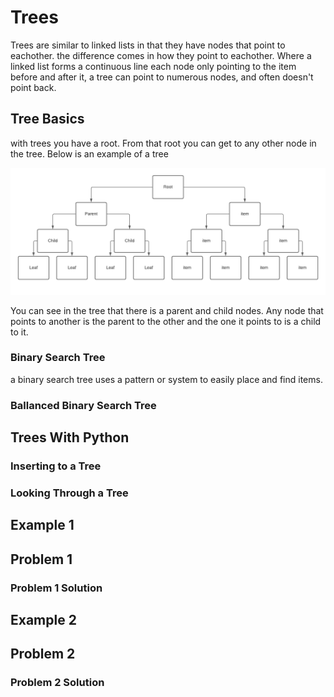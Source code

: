 # Trees
Trees are similar to linked lists in that they have nodes that point to eachother. the difference comes in how they point to eachother. Where a linked list forms a continuous line each node only pointing to the item before and after it, a tree can point to numerous nodes, and often doesn't point back. 

## Tree Basics
with trees you have a root. From that root you can get to any other node in the tree. 
Below is an example of a tree

![](https://github.com/PainBro/Winter_2021_Data_Structure_Tutorial/blob/main/Tree.png)

You can see in the tree that there is a parent and child nodes. Any node that points to another is the parent to the other and the one it points to is a child to it.

### Binary Search Tree
a binary search tree uses a pattern or system to easily place and find items. 

### Ballanced Binary Search Tree


## Trees With Python

### Inserting to a Tree

### Looking Through a Tree


## Example 1 


## Problem 1

### Problem 1 Solution


## Example 2


## Problem 2

### Problem 2 Solution

